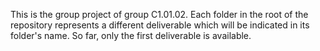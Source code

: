 This is the group project of group C1.01.02. Each folder in the root of the repository represents a different deliverable which will be indicated in its folder's name.
So far, only the first deliverable is available.
